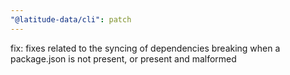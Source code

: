 ```yaml
---
"@latitude-data/cli": patch
---
```


fix: fixes related to the syncing of dependencies breaking when a package.json is not present, or present and malformed
